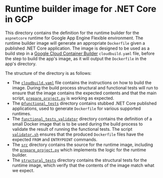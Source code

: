 # Runtime builder image for .NET Core in GCP
This directory contains the definition for the runtime builder for the `aspnetcore` runtime for Google App Engine Flexible environment. The runtime builder image will generate an appropriate `Dockerfile` given a published .NET Core application. The image is designed to be used as a build step in a [Google Cloud Container Builder](https://cloud.google.com/container-builder/docs/) `cloudbuild.yaml` file, before the step to build the app's image, as it will output the `Dockerfile` in the app's directory.

The structure of the directory is as follows:
* The [`cloudbuild.yaml`](./cloudbuild.yaml) file contains the instructions on how to build the image. During the build process structural and functional tests will run to ensure that the image contains the expected contents and that the main script, [`prepare_project.py`](./src/prepare_project.py) is working as expected.
* The [p`functional_tests`](./functional_tests) directory contains stubbed .NET Core published applications, used to generate `Dockerfile` for various supported runtimes.
* The [`functional_tests_validator`](./functional_tests_validator) directory contains the definition of a small Docker image that is to be used during the build process to validate the result of running the functional tests. The script [`validator.sh`](./functional_tests_validator/validator.sh) ensures that the produced `Dockerfile` files have the expected `FROM` and `ENTRYPOINT` commands.
* The [`src`](./src) directory contains the source for the runtime image, including the [`prepare_project.py`](./src/prepare_project.py) which implements the logic for the runtime builder.
* The [`structural_tests`](./structural_tests) directory contains the structural tests for the runtime image, which verify that the contents of the image match what we expect.
